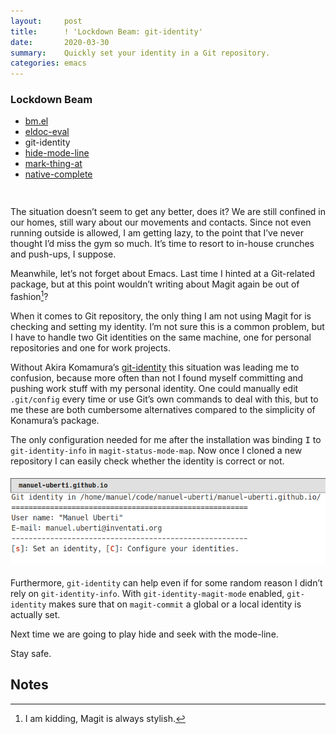 ```yaml
---
layout:     post
title:      ! 'Lockdown Beam: git-identity'
date:       2020-03-30
summary:    Quickly set your identity in a Git repository.
categories: emacs
---
```


<div style="padding-bottom: 15px">
  <div class="box">
    <h3>Lockdown Beam</h3>
    <ul>
      <li>
        <a href="https://www.manueluberti.eu/emacs/2020/03/19/lockdown-beam-bm/">
          bm.el
        </a>
      </li>
      <li>
        <a href="https://www.manueluberti.eu/emacs/2020/03/23/lockdown-beam-eldoc-eval/">
          eldoc-eval
        </a>
      </li>
      <li>git-identity</li>
      <li>
        <a href="https://www.manueluberti.eu/emacs/2020/04/06/lockdown-beam-hide-mode-line/">
          hide-mode-line
        </a>
      </li>
      <li>
        <a href="https://www.manueluberti.eu/emacs/2020/04/13/lockdown-beam-mark-thing-at/">
          mark-thing-at
        </a>
      </li>
      <li>
        <a href="https://www.manueluberti.eu/emacs/2020/04/20/lockdown-beam-native-complete/">
          native-complete
        </a>
      </li>
    </ul>
  </div>
</div>

The situation doesn’t seem to get any better, does it? We are still confined in
our homes, still wary about our movements and contacts. Since not even running
outside is allowed, I am getting lazy, to the point that I’ve never thought I’d
miss the gym so much. It’s time to resort to in-house crunches and push-ups,
I suppose.

Meanwhile, let’s not forget about Emacs. Last time I hinted at a Git-related
package, but at this point wouldn’t writing about Magit again be out of
fashion[^1]?

When it comes to Git repository, the only thing I am not using Magit for is
checking and setting my identity. I’m not sure this is a common problem, but
I have to handle two Git identities on the same machine, one for personal
repositories and one for work projects. 

Without Akira Komamura’s [git-identity](https://github.com/akirak/git-identity.el) this situation was leading me to
confusion, because more often than not I found myself committing and pushing
work stuff with my personal identity. One could manually edit `.git/config` every
time or use Git’s own commands to deal with this, but to me these are both
cumbersome alternatives compared to the simplicity of Konamura’s package.

The only configuration needed for me after the installation was binding <kbd>I</kbd> to
`git-identity-info` in `magit-status-mode-map`. Now once I cloned a new repository
I can easily check whether the identity is correct or not.

<div style="text-align: center; padding-top: 5px; padding-bottom: 5px">
    <a href="https://raw.githubusercontent.com/manuel-uberti/manuel-uberti.github.io/master/images/git-identity.png" 
       target="_blank">
      <img src="/images/git-identity.png">
    </a>
</div>

Furthermore, `git-identity` can help even if for some random reason I didn’t rely
on `git-identity-info`. With `git-identity-magit-mode` enabled, `git-identity` makes
sure that on `magit-commit` a global or a local identity is actually set.

Next time we are going to play hide and seek with the mode-line.

Stay safe.

## Notes

[^1]: I am kidding, Magit is always stylish.
